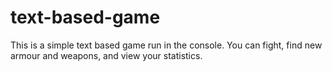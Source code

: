 # text-based-game

This is a simple text based game run in the console. You can fight, find new armour and weapons, and view your statistics.
